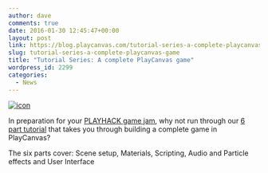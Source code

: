 ```yaml
---
author: dave
comments: true
date: 2016-01-30 12:45:47+00:00
layout: post
link: https://blog.playcanvas.com/tutorial-series-a-complete-playcanvas-game/
slug: tutorial-series-a-complete-playcanvas-game
title: "Tutorial Series: A complete PlayCanvas game"
wordpress_id: 2299
categories:
  - News
---
```


[![icon](https://blog.playcanvas.com/wp-content/uploads/2016/01/icon.jpg)](http://developer.playcanvas.com/en/tutorials/beginner/keepyup-part-one/)

In preparation for your [PLAYHACK game jam](http://blog.playcanvas.com/playhack-with-playjam-starts-on-monday/), why not run through our [6 part tutorial](http://developer.playcanvas.com/en/tutorials/beginner/keepyup-part-one/) that takes you through building a complete game in PlayCanvas?

The six parts cover: Scene setup, Materials, Scripting, Audio and Particle effects and User Interface
